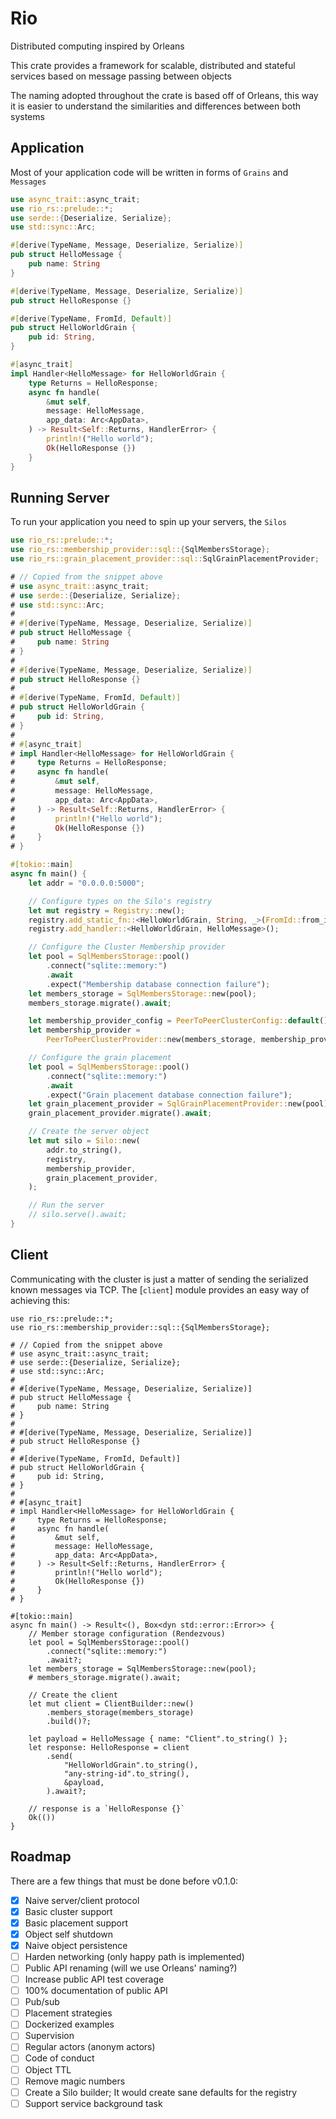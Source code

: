 # Rio

Distributed computing inspired by Orleans

This crate provides a framework for scalable, distributed and stateful services
based on message passing between objects

The naming adopted throughout the crate is based off of Orleans, this way it is
easier to understand the similarities and differences between both systems

## Application

Most of your application code will be written in forms of `Grains` and `Messages`

```rust
use async_trait::async_trait;
use rio_rs::prelude::*;
use serde::{Deserialize, Serialize};
use std::sync::Arc;

#[derive(TypeName, Message, Deserialize, Serialize)]
pub struct HelloMessage {
    pub name: String
}

#[derive(TypeName, Message, Deserialize, Serialize)]
pub struct HelloResponse {}

#[derive(TypeName, FromId, Default)]
pub struct HelloWorldGrain {
    pub id: String,
}

#[async_trait]
impl Handler<HelloMessage> for HelloWorldGrain {
    type Returns = HelloResponse;
    async fn handle(
        &mut self,
        message: HelloMessage,
        app_data: Arc<AppData>,
    ) -> Result<Self::Returns, HandlerError> {
        println!("Hello world");
        Ok(HelloResponse {})
    }
}
```

## Running Server

To run your application you need to spin up your servers, the `Silos`

```rust
use rio_rs::prelude::*;
use rio_rs::membership_provider::sql::{SqlMembersStorage};
use rio_rs::grain_placement_provider::sql::SqlGrainPlacementProvider;

# // Copied from the snippet above
# use async_trait::async_trait;
# use serde::{Deserialize, Serialize};
# use std::sync::Arc;
#
# #[derive(TypeName, Message, Deserialize, Serialize)]
# pub struct HelloMessage {
#     pub name: String
# }
#
# #[derive(TypeName, Message, Deserialize, Serialize)]
# pub struct HelloResponse {}
#
# #[derive(TypeName, FromId, Default)]
# pub struct HelloWorldGrain {
#     pub id: String,
# }
#
# #[async_trait]
# impl Handler<HelloMessage> for HelloWorldGrain {
#     type Returns = HelloResponse;
#     async fn handle(
#         &mut self,
#         message: HelloMessage,
#         app_data: Arc<AppData>,
#     ) -> Result<Self::Returns, HandlerError> {
#         println!("Hello world");
#         Ok(HelloResponse {})
#     }
# }

#[tokio::main]
async fn main() {
    let addr = "0.0.0.0:5000";

    // Configure types on the Silo's registry
    let mut registry = Registry::new();
    registry.add_static_fn::<HelloWorldGrain, String, _>(FromId::from_id);
    registry.add_handler::<HelloWorldGrain, HelloMessage>();

    // Configure the Cluster Membership provider
    let pool = SqlMembersStorage::pool()
        .connect("sqlite::memory:")
        .await
        .expect("Membership database connection failure");
    let members_storage = SqlMembersStorage::new(pool);
    members_storage.migrate().await;

    let membership_provider_config = PeerToPeerClusterConfig::default();
    let membership_provider =
        PeerToPeerClusterProvider::new(members_storage, membership_provider_config);

    // Configure the grain placement
    let pool = SqlMembersStorage::pool()
        .connect("sqlite::memory:")
        .await
        .expect("Grain placement database connection failure");
    let grain_placement_provider = SqlGrainPlacementProvider::new(pool);
    grain_placement_provider.migrate().await;

    // Create the server object
    let mut silo = Silo::new(
        addr.to_string(),
        registry,
        membership_provider,
        grain_placement_provider,
    );

    // Run the server
    // silo.serve().await;
}
```

## Client

Communicating with the cluster is just a matter of sending the serialized known messages via TCP.
The [`client`] module provides an easy way of achieving this:

```no_run
use rio_rs::prelude::*;
use rio_rs::membership_provider::sql::{SqlMembersStorage};

# // Copied from the snippet above
# use async_trait::async_trait;
# use serde::{Deserialize, Serialize};
# use std::sync::Arc;
#
# #[derive(TypeName, Message, Deserialize, Serialize)]
# pub struct HelloMessage {
#     pub name: String
# }
#
# #[derive(TypeName, Message, Deserialize, Serialize)]
# pub struct HelloResponse {}
#
# #[derive(TypeName, FromId, Default)]
# pub struct HelloWorldGrain {
#     pub id: String,
# }
#
# #[async_trait]
# impl Handler<HelloMessage> for HelloWorldGrain {
#     type Returns = HelloResponse;
#     async fn handle(
#         &mut self,
#         message: HelloMessage,
#         app_data: Arc<AppData>,
#     ) -> Result<Self::Returns, HandlerError> {
#         println!("Hello world");
#         Ok(HelloResponse {})
#     }
# }

#[tokio::main]
async fn main() -> Result<(), Box<dyn std::error::Error>> {
    // Member storage configuration (Rendezvous)
    let pool = SqlMembersStorage::pool()
        .connect("sqlite::memory:")
        .await?;
    let members_storage = SqlMembersStorage::new(pool);
    # members_storage.migrate().await;

    // Create the client
    let mut client = ClientBuilder::new()
        .members_storage(members_storage)
        .build()?;

    let payload = HelloMessage { name: "Client".to_string() };
    let response: HelloResponse = client
        .send(
            "HelloWorldGrain".to_string(),
            "any-string-id".to_string(),
            &payload,
        ).await?;

    // response is a `HelloResponse {}`
    Ok(())
}
```

## Roadmap

There are a few things that must be done before v0.1.0:

- [x] Naive server/client protocol
- [x] Basic cluster support
- [x] Basic placement support
- [x] Object self shutdown
- [x] Naive object persistence
- [ ] Harden networking (only happy path is implemented)
- [ ] Public API renaming (will we use Orleans' naming?)
- [ ] Increase public API test coverage
- [ ] 100% documentation of public API
- [ ] Pub/sub
- [ ] Placement strategies
- [ ] Dockerized examples
- [ ] Supervision
- [ ] Regular actors (anonym actors)
- [ ] Code of conduct
- [ ] Object TTL
- [ ] Remove magic numbers
- [ ] Create a Silo builder; It would create sane defaults for the registry
- [ ] Support service background task
